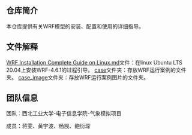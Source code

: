 ## 仓库简介

本仓库提供有关WRF模型的安装、配置和使用的详细指导。

## 文件解释
[WRF Installation Complete Guide on Linux.md](https://github.com/NWPU-Weather/NWPU-WRF-turorial/blob/main/WRF%20Installation%20Complete%20Guide%20on%20Linux.md)文件：在linux Ubuntu LTS 20.04上安装WRF-4.6.1的过程引导。
[case](https://github.com/NWPU-Weather/NWPU-WRF-tutorial/tree/main/case)文件夹：存放WRF运行案例的文件夹。
[case_image](https://github.com/NWPU-Weather/NWPU-WRF-tutorial/tree/main/case_image)文件夹：存放WRF运行案例图片的文件夹。

## 团队信息

团队：西北工业大学-电子信息学院-气象模拟项目

成员：蒋雯、黄宇波、杨觊、鲍衍琛